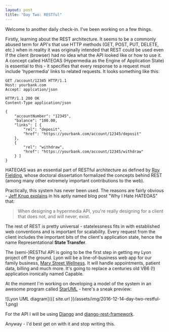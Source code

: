 ```yaml
---
layout: post
title: "Day Two: RESTful"
---
```


Welcome to another daily check-in. I've been working on a few things.

Firstly, learning about the REST architecture. It seems to be a commonly abused term for API's that use HTTP methods (GET, POST, PUT, DELETE, etc.) when in reality it was originally intended that REST could be used even if the client (browser) had no idea what the API looked like or how to use it. A concept called HATEOAS (Hypermedia as the Engine of Application State) is essential to this - it specifies that every response to a request must include 'hypermedia' links to related requests. It looks something like this:

~~~
GET /account/12345 HTTP/1.1
Host: yourbank.com
Accept: applcation/json
~~~

~~~
HTTP/1.1 200 OK
Content-Type application/json

{
    "accountNumber": "12345",
    "balance": "100.00,
    "links": [ {
        "rel": "deposit",
        "href": "https://yourbank.com/account/12345/deposit"
    },
    {
        "rel": "withdraw",
        "href": "https://yourbank.com/account/12345/withdraw"
    } ]
}
~~~

HATEOAS was an essential part of RESTful architecture as defined by [Roy Fielding](https://en.wikipedia.org/wiki/Roy_Fielding), whose doctoral dissertation formalized the concepts behind REST (among many other extremely important contributions to the web).

Practically, this system has never been used. The reasons are fairly obvious - [Jeff Knup explains](https://jeffknupp.com/blog/2014/06/03/why-i-hate-hateoas/) in his aptly named blog post "Why I Hate HATEOAS" that:

> When designing a hypermedia API, you're really designing for a client that does not, and will never, exist.

The rest of REST is pretty universal - statelessness fits in with established web conventions and is important for scalability. Every request from the client includes the important bits of the client's application state, hence the name Representational **State Transfer**.

The (semi-)RESTful API is going to be the first step in getting my Lyon project off the ground. Lyon will be a line-of-business web app for our family business, [Mary Street Wellness](http://marystreetwellness.com.au). It will handle appointments, patient data, billing and much more. It's going to replace a centuries old VB6 (!) application ironically named Capable.

At the moment I'm working on developing a model of the system in an awesome program called [StarUML](http://staruml.io/) - here's a sneak preview:

![Lyon UML diagram]({{ site.url }}/assets/img/2016-12-14-day-two-restful-1.png)

For the API I will be using [Django](https://www.djangoproject.com/) and [django-rest-framework](http://www.django-rest-framework.org/).

Anyway - I'd best get on with it and stop writing this.
